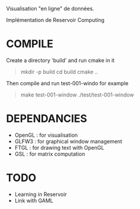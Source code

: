 Visualisation "en ligne" de données.

Implémentation de Reservoir Computing

COMPILE
=======

Create a directory 'build' and run cmake in it
> mkdir -p build
> cd build
> cmake ..

Then compile and run test-001-windo for example
> make test-001-window
> ./test/test-001-window

DEPENDANCIES
============

* OpenGL : for visualisation
* GLFW3 : for graphical window management
* FTGL : for drawing text with OpenGL
* GSL : for matrix computation

TODO
====

* Learning in Reservoir
* Link with GAML